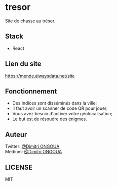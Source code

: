 # tresor
Site de chasse au trésor.

## Stack
- React

## Lien du site
https://mende.alwaysdata.net/site

## Fonctionnement
- Des indices sont disséminés dans la ville;
- Il faut avoir un scanner de code QR pour jouer;
- Vous avez besoin d'activer votre géolocalisation;
- Le but est de résoudre des énigmes.

## Auteur
Twitter: [@Dimitri ONGOUA](https://twitter.com/DimitriOngoua)  
Medium: [@Dimitri ONGOUA](https://dimitriongoua.medium.com/)

## LICENSE
MIT
